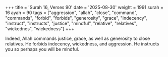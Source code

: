 +++
title = 'Surah 16, Verses 90'
date = '2025-08-30'
weight = 1991
surah = 16
ayah = 90
tags = ["aggression", "allah", "close", "command", "commands", "forbid", "forbids", "generosity", "grace", "indecency", "instruct", "instructs", "justice", "mindful", "relative", "relatives", "wickednes", "wickedness"]
+++

Indeed, Allah commands justice, grace, as well as generosity to close relatives. He forbids indecency, wickedness, and aggression. He instructs you so perhaps you will be mindful.